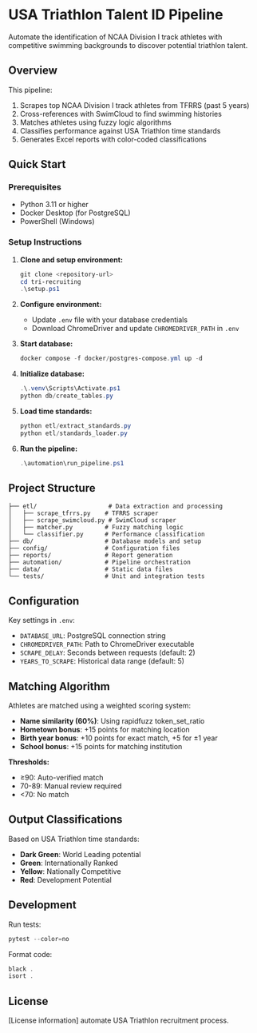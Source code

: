 # USA Triathlon Talent ID Pipeline

Automate the identification of NCAA Division I track athletes with competitive swimming backgrounds to discover potential triathlon talent.

## Overview

This pipeline:
1. Scrapes top NCAA Division I track athletes from TFRRS (past 5 years)
2. Cross-references with SwimCloud to find swimming histories  
3. Matches athletes using fuzzy logic algorithms
4. Classifies performance against USA Triathlon time standards
5. Generates Excel reports with color-coded classifications

## Quick Start

### Prerequisites
- Python 3.11 or higher
- Docker Desktop (for PostgreSQL)
- PowerShell (Windows)

### Setup Instructions

1. **Clone and setup environment:**
   ```powershell
   git clone <repository-url>
   cd tri-recruiting
   .\setup.ps1
   ```

2. **Configure environment:**
   - Update `.env` file with your database credentials
   - Download ChromeDriver and update `CHROMEDRIVER_PATH` in `.env`

3. **Start database:**
   ```powershell
   docker compose -f docker/postgres-compose.yml up -d
   ```

4. **Initialize database:**
   ```powershell
   .\.venv\Scripts\Activate.ps1
   python db/create_tables.py
   ```

5. **Load time standards:**
   ```powershell
   python etl/extract_standards.py
   python etl/standards_loader.py
   ```

6. **Run the pipeline:**
   ```powershell
   .\automation\run_pipeline.ps1
   ```

## Project Structure

```
├── etl/                    # Data extraction and processing
│   ├── scrape_tfrrs.py    # TFRRS scraper  
│   ├── scrape_swimcloud.py # SwimCloud scraper
│   ├── matcher.py         # Fuzzy matching logic
│   └── classifier.py      # Performance classification
├── db/                    # Database models and setup
├── config/                # Configuration files
├── reports/               # Report generation
├── automation/            # Pipeline orchestration
├── data/                  # Static data files
└── tests/                 # Unit and integration tests
```

## Configuration

Key settings in `.env`:
- `DATABASE_URL`: PostgreSQL connection string
- `CHROMEDRIVER_PATH`: Path to ChromeDriver executable  
- `SCRAPE_DELAY`: Seconds between requests (default: 2)
- `YEARS_TO_SCRAPE`: Historical data range (default: 5)

## Matching Algorithm

Athletes are matched using a weighted scoring system:
- **Name similarity (60%)**: Using rapidfuzz token_set_ratio
- **Hometown bonus**: +15 points for matching location
- **Birth year bonus**: +10 points for exact match, +5 for ±1 year
- **School bonus**: +15 points for matching institution

**Thresholds:**
- ≥90: Auto-verified match
- 70-89: Manual review required  
- <70: No match

## Output Classifications

Based on USA Triathlon time standards:
- **Dark Green**: World Leading potential
- **Green**: Internationally Ranked  
- **Yellow**: Nationally Competitive
- **Red**: Development Potential

## Development

Run tests:
```powershell
pytest --color=no
```

Format code:
```powershell
black .
isort .
```

## License

[License information]
automate USA Triathlon recruitment process. 
